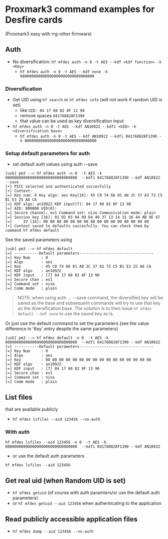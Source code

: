 # Proxmark3 command examples for Desfire cards
(Proxmark3 easy with rrg-other firmware)
## Auth
- No diversification: `hf mfdes auth -n 0 -t AES --kdf <kdf function> -k <Key>`
  - `hf mfdes auth -n 0 -t AES --kdf none -k 000000000000000000000000000000000`

### Diversification
- Get UID using `hf search` or `hf mfdes info` (will not work if random UID is set)
  - like  `UID: 04 17 60 82 8F 11 90` 
  - remove spaces `041760828F1390`
  - that value can be used as key diversification input
- `hf mfdes auth -n 0 -t AES --kdf AN10922 --kdfi <UID> -k <diversification base>`
  - `hf mfdes auth -n 0 -t AES --kdf AN10922 --kdfi 041760828F1390 -k 00000000000000000000000000000000`

### Setup default parameters for auth
- set default auth values using auth --save
```
[usb] pm3 --> hf mfdes auth -n 0  -t AES -k 00000000000000000000000000000000  --kdfi 041760828F1390 --kdf AN10922 --save
[+] PICC selected and authenticated succesfully
[+] Context:
[=] Key num: 0 Key algo: aes Key[16]: 45 C0 74 66 01 A0 2C 37 A3 73 C5 B1 E3 25 A8 CA
[=] KDF algo: an10922 KDF input[7]: 04 17 60 82 8F 13 90
[=] AID: 000000 UID[0]:
[=] Secure channel: ev1 Command set: niso Communication mode: plain
[=] Session key [16]: 01 02 03 04 09 D4 40 37 13 14 15 16 44 AB 9E 67
[=]     IV [16]: 00 00 00 00 00 00 00 00 00 00 00 00 00 00 00 00
[+] Context saved to defaults succesfully. You can check them by command hf mfdes default
```
See the saved parameters using
```
[usb] pm3 --> hf mfdes default
[=] -----------Default parameters---------------------------------
[=] Key Num     : 0
[=] Algo        : aes
[=] Key         : 45 C0 74 66 01 A0 2C 37 A3 73 C5 B1 E3 25 A8 CA
[=] KDF algo    : an10922
[=] KDF input   : [7] 04 17 60 82 8F 13 90
[=] Secure chan : ev1
[=] Command set : niso
[=] Comm mode   : plain
```
> NOTE: when using auth ... --save command, the diversified key will be saved as the base and subsequent commands will try to use that key as the diversification base. The solution is to then issue `hf mfdes default --kdf none` to use the saved key as is.

Or just use the default command to set the parameters (see the value difference in 'Key' entry despite the same parameters)
```
[usb] pm3 --> hf mfdes default -n 0  -t AES -k 00000000000000000000000000000000  --kdfi 041760828F1390 --kdf AN10922
[=] -----------Default parameters---------------------------------
[=] Key Num     : 0
[=] Algo        : aes
[=] Key         : 00 00 00 00 00 00 00 00 00 00 00 00 00 00 00 00
[=] KDF algo    : an10922
[=] KDF input   : [7] 04 17 60 82 8F 13 90
[=] Secure chan : ev1
[=] Command set : niso
[=] Comm mode   : plain
```

## List files
that are available publicly
- `hf mfdes lsfiles --aid 123456 --no-auth`

### With auth 
```
hf mfdes lsfiles --aid 123456 -n 0  -t AES -k 00000000000000000000000000000000  --kdfi 041760828F1390 --kdf AN10922
```
- or use the default auth parameters
```
hf mfdes lsfiles --aid 123456 
```

## Get real uid (when Random UID is set)
- `hf mfdes getuid` (of course with auth paramters/or use the default auth parameters)
- or `hf mfdes getuid --aid 123456` when authenticating to the application

## Read publicly accessible application files
- `hf mfdes dump --aid 123456 --no-auth`
